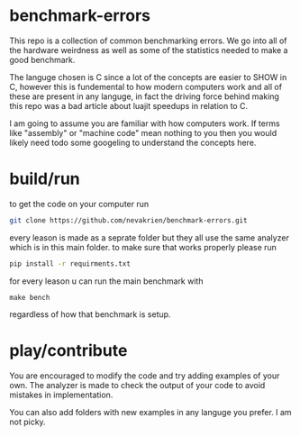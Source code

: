 # benchmark-errors
This repo is a collection of common benchmarking errors. We go into all of the hardware weirdness as well as some of the statistics needed to make a good benchmark.

The languge chosen is C since a lot of the concepts are easier to SHOW in C,
however this is fundemental to how modern computers work and all of these are present in any languge,
in fact the driving force behind making this repo was a bad article about luajit speedups in relation to C.

I am going to assume you are familiar with how computers work. If terms like "assembly" or "machine code" mean nothing to you then you would likely need todo some googeling to understand the concepts here.

# build/run
to get the code on your computer run
```bash
git clone https://github.com/nevakrien/benchmark-errors.git
```

every leason is made as a seprate folder but they all use the same analyzer which is in this main folder.
to make sure that works properly please run
```bash
pip install -r requirments.txt
```

for every leason u can run the main benchmark with
```
make bench
```

regardless of how that benchmark is setup.

# play/contribute
You are encouraged to modify the code and try adding examples of your own.
The analyzer is made to check the output of your code to avoid mistakes in implementation.

You can also add folders with new examples in any languge you prefer. I am not picky.